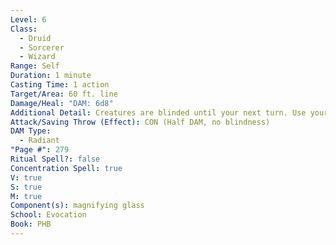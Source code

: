 ```yaml
---
Level: 6
Class:
  - Druid
  - Sorcerer
  - Wizard
Range: Self
Duration: 1 minute
Casting Time: 1 action
Target/Area: 60 ft. line
Damage/Heal: "DAM: 6d8"
Additional Detail: Creatures are blinded until your next turn. Use your action to make a new line.
Attack/Saving Throw (Effect): CON (Half DAM, no blindness)
DAM Type:
  - Radiant
"Page #": 279
Ritual Spell?: false
Concentration Spell: true
V: true
S: true
M: true
Component(s): magnifying glass
School: Evocation
Book: PHB
---
```

